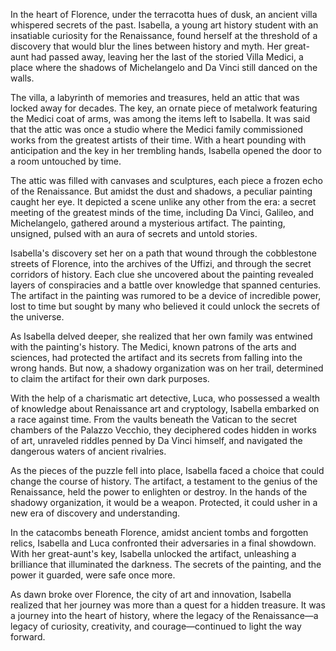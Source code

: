 In the heart of Florence, under the terracotta hues of dusk, an ancient villa whispered secrets of the past. Isabella, a young art history student with an insatiable curiosity for the Renaissance, found herself at the threshold of a discovery that would blur the lines between history and myth. Her great-aunt had passed away, leaving her the last of the storied Villa Medici, a place where the shadows of Michelangelo and Da Vinci still danced on the walls.

The villa, a labyrinth of memories and treasures, held an attic that was locked away for decades. The key, an ornate piece of metalwork featuring the Medici coat of arms, was among the items left to Isabella. It was said that the attic was once a studio where the Medici family commissioned works from the greatest artists of their time. With a heart pounding with anticipation and the key in her trembling hands, Isabella opened the door to a room untouched by time.

The attic was filled with canvases and sculptures, each piece a frozen echo of the Renaissance. But amidst the dust and shadows, a peculiar painting caught her eye. It depicted a scene unlike any other from the era: a secret meeting of the greatest minds of the time, including Da Vinci, Galileo, and Michelangelo, gathered around a mysterious artifact. The painting, unsigned, pulsed with an aura of secrets and untold stories.

Isabella's discovery set her on a path that wound through the cobblestone streets of Florence, into the archives of the Uffizi, and through the secret corridors of history. Each clue she uncovered about the painting revealed layers of conspiracies and a battle over knowledge that spanned centuries. The artifact in the painting was rumored to be a device of incredible power, lost to time but sought by many who believed it could unlock the secrets of the universe.

As Isabella delved deeper, she realized that her own family was entwined with the painting's history. The Medici, known patrons of the arts and sciences, had protected the artifact and its secrets from falling into the wrong hands. But now, a shadowy organization was on her trail, determined to claim the artifact for their own dark purposes.

With the help of a charismatic art detective, Luca, who possessed a wealth of knowledge about Renaissance art and cryptology, Isabella embarked on a race against time. From the vaults beneath the Vatican to the secret chambers of the Palazzo Vecchio, they deciphered codes hidden in works of art, unraveled riddles penned by Da Vinci himself, and navigated the dangerous waters of ancient rivalries.

As the pieces of the puzzle fell into place, Isabella faced a choice that could change the course of history. The artifact, a testament to the genius of the Renaissance, held the power to enlighten or destroy. In the hands of the shadowy organization, it would be a weapon. Protected, it could usher in a new era of discovery and understanding.

In the catacombs beneath Florence, amidst ancient tombs and forgotten relics, Isabella and Luca confronted their adversaries in a final showdown. With her great-aunt's key, Isabella unlocked the artifact, unleashing a brilliance that illuminated the darkness. The secrets of the painting, and the power it guarded, were safe once more.

As dawn broke over Florence, the city of art and innovation, Isabella realized that her journey was more than a quest for a hidden treasure. It was a journey into the heart of history, where the legacy of the Renaissance—a legacy of curiosity, creativity, and courage—continued to light the way forward.